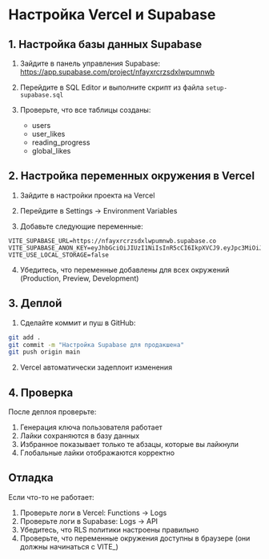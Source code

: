 # Настройка Vercel и Supabase

## 1. Настройка базы данных Supabase

1. Зайдите в панель управления Supabase: https://app.supabase.com/project/nfayxrcrzsdxlwpumnwb

2. Перейдите в SQL Editor и выполните скрипт из файла `setup-supabase.sql`

3. Проверьте, что все таблицы созданы:
   - users
   - user_likes
   - reading_progress
   - global_likes

## 2. Настройка переменных окружения в Vercel

1. Зайдите в настройки проекта на Vercel

2. Перейдите в Settings → Environment Variables

3. Добавьте следующие переменные:

```
VITE_SUPABASE_URL=https://nfayxrcrzsdxlwpumnwb.supabase.co
VITE_SUPABASE_ANON_KEY=eyJhbGciOiJIUzI1NiIsInR5cCI6IkpXVCJ9.eyJpc3MiOiJzdXBhYmFzZSIsInJlZiI6Im5mYXl4cmNyenNkeGx3cHVtbndiIiwicm9sZSI6ImFub24iLCJpYXQiOjE3NTM2MDkyMDUsImV4cCI6MjA2OTE4NTIwNX0.ThWlkSh69luGZPLg_y9FOzc56qp3tvhHB8lUWhmeKvI
VITE_USE_LOCAL_STORAGE=false
```

4. Убедитесь, что переменные добавлены для всех окружений (Production, Preview, Development)

## 3. Деплой

1. Сделайте коммит и пуш в GitHub:
```bash
git add .
git commit -m "Настройка Supabase для продакшена"
git push origin main
```

2. Vercel автоматически задеплоит изменения

## 4. Проверка

После деплоя проверьте:
1. Генерация ключа пользователя работает
2. Лайки сохраняются в базу данных
3. Избранное показывает только те абзацы, которые вы лайкнули
4. Глобальные лайки отображаются корректно

## Отладка

Если что-то не работает:

1. Проверьте логи в Vercel: Functions → Logs
2. Проверьте логи в Supabase: Logs → API
3. Убедитесь, что RLS политики настроены правильно
4. Проверьте, что переменные окружения доступны в браузере (они должны начинаться с VITE_)